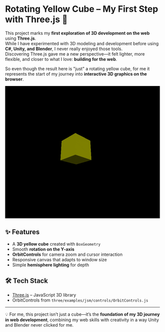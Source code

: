 # Rotating Yellow Cube – My First Step with Three.js 🚀

This project marks my **first exploration of 3D development on the web** using **Three.js**.  
While I have experimented with 3D modeling and development before using **C#, Unity, and Blender**, I never really enjoyed those tools.  
Discovering Three.js gave me a new perspective—it felt lighter, more flexible, and closer to what I love: **building for the web**.  

So even though the result here is "just" a rotating yellow cube, for me it represents the start of my journey into **interactive 3D graphics on the browser**.  

![Rotating Cube Preview](cube.gif)  

## ✨ Features  
- A **3D yellow cube** created with `BoxGeometry`  
- Smooth **rotation on the Y-axis**  
- **OrbitControls** for camera zoom and cursor interaction  
- Responsive canvas that adapts to window size  
- Simple **hemisphere lighting** for depth  

## 🛠️ Tech Stack  
- [Three.js](https://threejs.org/) – JavaScript 3D library  
- OrbitControls from `three/examples/jsm/controls/OrbitControls.js`  

---

💡 For me, this project isn’t just a cube—it’s the **foundation of my 3D journey in web development**, combining my web skills with creativity in a way Unity and Blender never clicked for me.  
